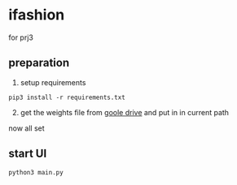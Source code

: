 # ifashion
for prj3

## preparation
1. setup requirements
```
pip3 install -r requirements.txt
```

2. get the weights file from [goole drive](https://drive.google.com/file/d/1N5d2Wbt_1WdHMGFa6VD5kFfum990zxwN/view?usp=sharing) and put in in current path


now all set

## start UI

```
python3 main.py
```
